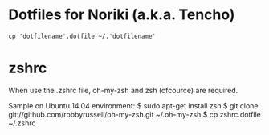 Dotfiles for Noriki (a.k.a. Tencho)
====

```
cp 'dotfilename'.dotfile ~/.'dotfilename'
```

# zshrc

When use the .zshrc file, oh-my-zsh and zsh (ofcource) are required.

Sample on Ubuntu 14.04 environment:
    $ sudo apt-get install zsh
    $ git clone git://github.com/robbyrussell/oh-my-zsh.git ~/.oh-my-zsh
    $ cp zshrc.dotfile ~/.zshrc
